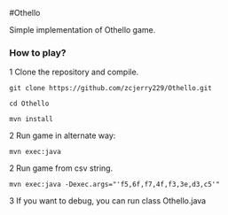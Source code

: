 #Othello

Simple implementation of Othello game.

### How to play?
1 Clone the repository and compile.
 
    git clone https://github.com/zcjerry229/Othello.git

    cd Othello
    
    mvn install

2 Run game in alternate way:
 
    mvn exec:java 

 2 Run game from csv string.
 
    mvn exec:java -Dexec.args="'f5,6f,f7,4f,f3,3e,d3,c5'"
    
3 If you want to debug, you can run class Othello.java
